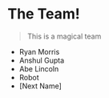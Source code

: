 # The Team!

> This is a magical team

* Ryan Morris
* Anshul Gupta
* Abe Lincoln
* Robot
* [Next Name]